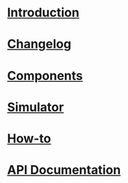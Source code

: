 # [Introduction](index.md)
# [Changelog](../CHANGELOG.md)
# [Components](components/)
# [Simulator](simulator/)
# [How-to](how-to/index.md)
# [API Documentation](api/)